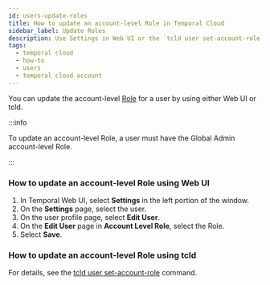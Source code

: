 ```yaml
---
id: users-update-roles
title: How to update an account-level Role in Temporal Cloud
sidebar_label: Update Roles
description: Use Settings in Web UI or the `tcld user set-account-role` command.
tags:
  - temporal cloud
  - how-to
  - users
  - temporal cloud account
---
```


You can update the account-level [Role](/cloud/#account-level-roles) for a user by using either Web UI or tcld.

:::info

To update an account-level Role, a user must have the Global Admin account-level Role.

:::

<!-- How to update an account-level Role in Temporal Cloud using Web UI -->

### How to update an account-level Role using Web UI

1. In Temporal Web UI, select **Settings** in the left portion of the window.
1. On the **Settings** page, select the user.
1. On the user profile page, select **Edit User**.
1. On the **Edit User** page in **Account Level Role**, select the Role.
1. Select **Save**.

<!-- How to update an account-level Role in Temporal Cloud using tcld -->

### How to update an account-level Role using tcld

For details, see the [tcld user set-account-role](/cloud/tcld/user#set-account-role) command.
